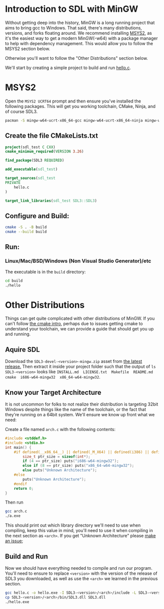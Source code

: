 # Introduction to SDL with MinGW

Without getting deep into the history, MinGW is a long running project that aims to bring gcc to Windows. That said, there's many distributions, versions, and forks floating around. We recommend installing [MSYS2](https://www.msys2.org/), as it's the easiest way to get a modern MinGW(-w64) with a package manager to help with dependency management. This would allow you to follow the MSYS2 section below. 

Otherwise you'll want to follow the "Other Distributions" section below.

We'll start by creating a simple project to build and run [hello.c](hello.c).

# MSYS2

Open the `MSYS2 UCRT64` prompt and then ensure you've installed the following packages. This will get you working toolchain, CMake, Ninja, and of course SDL3.

```sh
pacman -S mingw-w64-ucrt-x86_64-gcc mingw-w64-ucrt-x86_64-ninja mingw-w64-ucrt-x86_64-cmake mingw-w64-ucrt-x86_64-sdl3
```

## Create the file CMakeLists.txt
```cmake
project(sdl_test C CXX)
cmake_minimum_required(VERSION 3.26)

find_package(SDL3 REQUIRED)

add_executable(sdl_test)

target_sources(sdl_test
PRIVATE
    hello.c
)

target_link_libraries(sdl_test SDL3::SDL3)
```

## Configure and Build:
```sh
cmake -S . -B build
cmake --build build
```

## Run:

### Linux/Mac/BSD/Windows (Non Visual Studio  Generator)/etc
The executable is in the `build` directory:
```sh
cd build
./hello
```

# Other Distributions

Things can get quite complicated with other distributions of MinGW. If you can't follow [the cmake intro](INTRO-cmake.md), perhaps due to issues getting cmake to understand your toolchain, we can provide a guide that should get you up and running.

## Aquire SDL

Download the `SDL3-devel-<version>-mingw.zip` asset from [the latest release.](https://github.com/libsdl-org/SDL/releases/latest) Then extract it inside your project folder such that the output of `ls SDL3-<version>` looks like `INSTALL.md  LICENSE.txt  Makefile  README.md  cmake  i686-w64-mingw32  x86_64-w64-mingw32`.

## Know your Target Architecture

It is not uncommon for folks to not realize their distribution is targeting 32bit Windows despite things like the name of the toolchain, or the fact that they're running on a 64bit system. We'll ensure we know up front what we need:

Create a file named `arch.c` with the following contents:
```c
#include <stddef.h>
#include <stdio.h>
int main() {
    #if defined(__x86_64__) || defined(_M_X64) || defined(i386) || defined(__i386__) || defined(__i386) || defined(_M_IX86)
        size_t ptr_size = sizeof(int*);
        if (4 == ptr_size) puts("i686-w64-mingw32");
        else if (8 == ptr_size) puts("x86_64-w64-mingw32");
        else puts("Unknown Architecture");
    #else
        puts("Unknown Architecture");
    #endif
    return 0;
}
```

Then run

```sh
gcc arch.c
./a.exe
```

This should print out which library directory we'll need to use when compiling, keep this value in mind, you'll need to use it when compiling in the next section as `<arch>`. If you get "Unknown Architecture" please [make an issue](https://github.com/libsdl-org/SDL/issues);


## Build and Run

Now we should have everything needed to compile and run our program. You'll need to ensure to replace `<version>` with the version of the release of SDL3 you downloaded, as well as use the `<arch>` we learned in the previous section.

```sh
gcc hello.c -o hello.exe -I SDL3-<version>/<arch>/include -L SDL3-<version>/<arch>/lib -lSDL3 -mwindows 
cp SDL3-<version>/<arch>/bin/SDL3.dll SDL3.dll
./hello.exe
```
